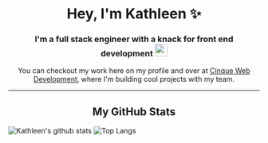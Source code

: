 <h1 align="center"> Hey, I'm Kathleen ✨</h1>
<h3 align="center">I'm a full stack engineer with a knack for front end development <img src="https://devicons.github.io/devicon/devicon.git/icons/react/react-original.svg" alt="react" width="25" height="25"/></h3>
<p align="center">You can checkout my work here on my profile and over at <a href="https://github.com/Cinque-Web-Development">Cinque Web Development</a>, where I'm building cool projects with my team.</p>

<hr />
<h2 align="center"> My GitHub Stats </h2>

![Kathleen's github stats](https://github-readme-stats.vercel.app/api?username=kstick9210&hide=stars,issues&count_private=true&show_icons=true&bg_color=10388F&title_color=DBA423&text_color=FFF&icon_color=DBA423)
![Top Langs](https://github-readme-stats.vercel.app/api/top-langs/?username=kstick9210&langs_count=3&layout=compact&bg_color=10388F&text_color=FFF&title_color=DBA423)
